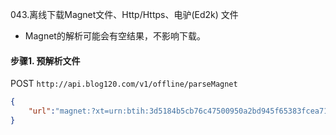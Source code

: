 043.离线下载Magnet文件、Http/Https、电驴(Ed2k) 文件

* Magnet的解析可能会有空结果，不影响下载。

#### 步骤1. 预解析文件
POST ```http://api.blog120.com/v1/offline/parseMagnet```
```json
{
	"url":"magnet:?xt=urn:btih:3d5184b5cb76c47500950a2bd945f65383fcea71&dn=LuckyStar"
}
```
